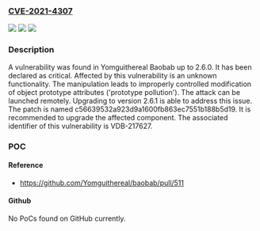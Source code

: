 ### [CVE-2021-4307](https://cve.mitre.org/cgi-bin/cvename.cgi?name=CVE-2021-4307)
![](https://img.shields.io/static/v1?label=Product&message=Baobab&color=blue)
![](https://img.shields.io/static/v1?label=Version&message=%3D%202.0%20&color=brighgreen)
![](https://img.shields.io/static/v1?label=Vulnerability&message=CWE-1321%20Improperly%20Controlled%20Modification%20of%20Object%20Prototype%20Attributes%20('Prototype%20Pollution')&color=brighgreen)

### Description

A vulnerability was found in Yomguithereal Baobab up to 2.6.0. It has been declared as critical. Affected by this vulnerability is an unknown functionality. The manipulation leads to improperly controlled modification of object prototype attributes ('prototype pollution'). The attack can be launched remotely. Upgrading to version 2.6.1 is able to address this issue. The patch is named c56639532a923d9a1600fb863ec7551b188b5d19. It is recommended to upgrade the affected component. The associated identifier of this vulnerability is VDB-217627.

### POC

#### Reference
- https://github.com/Yomguithereal/baobab/pull/511

#### Github
No PoCs found on GitHub currently.

